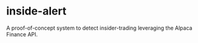 # inside-alert
A proof-of-concept system to detect insider-trading leveraging the Alpaca Finance API.
